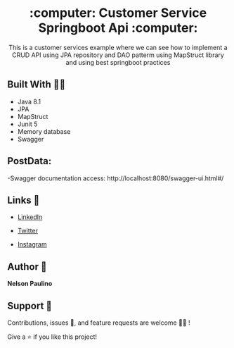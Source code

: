 <h1 align="center">:computer: Customer Service Springboot Api :computer:</h1> 

<p align="center">This is a customer services example where we can see how to implement a CRUD API using JPA repository and DAO patterm  using MapStruct library and using best springboot practices </p>

## Built With :technologist:

- Java 8.1
- JPA
- MapStruct
- Junit 5
- Memory database
- Swagger

## PostData:

-Swagger documentation access: http://localhost:8080/swagger-ui.html#/ 

 ## Links :link:
- [LinkedIn](https://www.linkedin.com/in/nelson-paulino/ "LinkedIn")

- [Twitter](https://twitter.com/ruddythedd "Twitter")

- [Instagram](https://www.instagram.com/nelson.ruddy/ "Instagram")

## Author :adult:

**Nelson Paulino**

##  Support 🤝

Contributions, issues :bug:, and feature requests are welcome :mechanic: !

Give a ⭐️ if you like this project!





 
 
 
